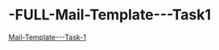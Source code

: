 # -FULL-Mail-Template---Task1

<a href="https://hilarious-maamoul-50eb8a.netlify.app/ ">Mail-Template---Task-1</a>
